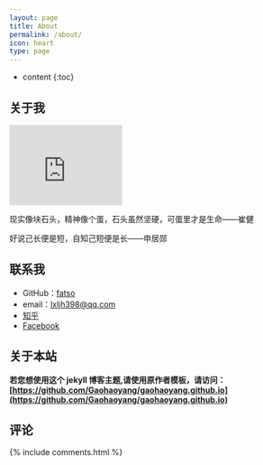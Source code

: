 ```yaml
---
layout: page
title: About
permalink: /about/
icon: heart
type: page
---
```


* content
{:toc}

## 关于我

<iframe src="https://githubbadge.appspot.com/lxljh398?s=1" style="border: 0;height: 142px;width: 200px;overflow: hidden;" frameBorder="0"></iframe>

现实像块石头，精神像个蛋，石头虽然坚硬，可蛋里才是生命——崔健

好说己长便是短，自知己短便是长——申居郧



## 联系我

* GitHub：[fatso](https://github.com/lxljh398)
* email：lxljh398@qq.com
* [知乎](https://www.zhihu.com/people/lxljh398)
* [Facebook](https://www.facebook.com/gaohaoyang.water)

## 关于本站

**若您想使用这个 jekyll 博客主题,请使用原作者模板，请访问：[https://github.com/Gaohaoyang/gaohaoyang.github.io](https://github.com/Gaohaoyang/gaohaoyang.github.io)**


## 评论

{% include comments.html %}
